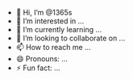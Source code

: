 - 👋 Hi, I’m @1365s
- 👀 I’m interested in ...
- 🌱 I’m currently learning ...
- 💞️ I’m looking to collaborate on ...
- 📫 How to reach me ...
- 😄 Pronouns: ...
- ⚡ Fun fact: ...

<!---
1365s/1365s is a ✨ special ✨ repository because its `README.md` (this file) appears on your GitHub profile.
You can click the Preview link to take a look at your changes.
--->
